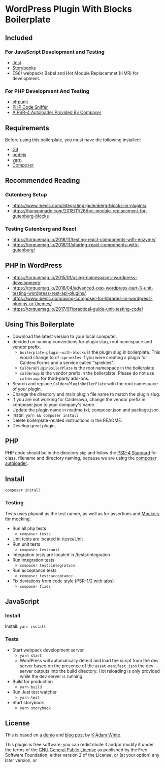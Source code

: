 # WordPress Plugin With Blocks Boilerplate

## Included

### For JavaScript Development and Testing
* [Jest](https://jest.io)
* [Storybooks](https://storybook.js.org/basics/guide-react/)
* ES6/ webpack/ Babel and Hot Module Replacemnet (HMR) for development.

### For PHP Development And Testing
* [phpunit](https://phpunit.de/)
* [PHP Code Sniffer](https://github.com/squizlabs/PHP_CodeSniffer)
* [A PSR-4 Autoloader Provided By Composer](https://getcomposer.org/doc/01-basic-usage.md#autoloading)

## Requirements
Before using this boilerplate, you must have the following installed:
- [Git](https://git-scm.com/book/en/v2/Getting-Started-Installing-Git)
- [nodejs](https://nodejs.org/en/download/)
- [yarn](https://yarnpkg.com/)
- [Composer](https://getcomposer.org/doc/faqs/how-to-install-composer-programmatically.md)


## Recommended Reading
### Gutenberg Setup
* https://www.ibenic.com/integrating-gutenberg-blocks-in-plugins/ 
* https://humanmade.com/2018/11/26/hot-module-replacement-for-gutenberg-blocks
### Testing Gutenberg and React
* https://torquemag.io/2018/11/testing-react-components-with-enzyme/
* https://torquemag.io/2018/11/sharing-react-components-with-gutenberg/

## PHP In WordPress
* https://torquemag.io/2015/01/using-namespaces-wordpress-development/
* https://torquemag.io/2018/04/advanced-oop-wordpress-part-3-unit-testing-wordpress-rest-api-plugins/
* https://www.ibenic.com/using-composer-for-libraries-in-wordpress-plugins-or-themes/
* https://torquemag.io/2017/07/practical-guide-unit-testing-code/

## Using This Boilerplate
* Download the latest version to your local computer.
* decided on naming conventions for plugin slug, root namespace and vendor prefix.
    - `boilerplate-plugin-with-blocks` is the plugin slug in boilerplate. This would change to `cf-sprinkles` if you were creating a plugin for Caldera Forms and a service called "spinkles".
    - `CalderaPluginBoilerPlate` is the root namespace in the boilerplate.
    - `calderawp` is the vendor prefix in the boilerplate. Please do not use `calderawp` for third-party add-ons.
* Search and replace `CalderaPluginBoilerPlate` with the root namespace of your plugin.
* Change the directory and main plugin file name to match the plugin slug.
* If you are not working for Calderawp, change the vendor prefix in composer.json to your company's name.
* Update the plugin name in readme.txt, composer.json and package.json
* Install `yarn && composer install`
* Delete boilerplate-related instructions in the README.
* Develop great plugin.

## PHP
PHP code should be in the directory `php` and follow the [PSR-4 Standard](https://www.php-fig.org/psr/psr-4/) for class, filename and directory naming, because we are using the [composer autoloader](https://getcomposer.org/doc/01-basic-usage.md#autoloading).

## Install
`composer install`

### Testing
Tests uses phpunit as the test runner, as well as for assertions and [Mockery](http://docs.mockery.io/en/latest/) for mocking.

* Run all php tests
    - `composer tests`
* Unit tests are located in /tests/Unit
* Run unit tests
    - `composer test:unit`
* Integration tests are located in /tests/Integration
* Run integration tests
    - `composer test:integration`
* Run acceptance tests
    - `composer test:acceptance`
* Fix deviations from code style (PSR-1/2 with tabs)
    - `composer fixes`
    
    

## JavaScript 
### Install

Install: `yarn install`

### Tests
* Start webpack development server
    - `yarn start`
    - WordPress will automatically detect and load the script from the dev server based on the presence of the `asset-manifest.json` the dev server outputs into the build directory. Hot reloading is only provided while the dev server is running.
* Build for production
    - `yarn build`
* Run Jest test watcher
    - `yarn test`
* Start storybook
    - `yarn storybook` 

## License
This is based on [a demo](https://github.com/kadamwhite/wp-block-hmr-demo) and [blog post](https://humanmade.com/2018/11/26/hot-module-replacement-for-gutenberg-blocks/) by [K Adam White](http://www.kadamwhite.com).

This plugin is free software; you can redistribute it and/or modify it under the terms of the [GNU General Public License](LICENSE.md#gnu-general-public-license) as published by the Free Software Foundation; either version 2 of the License, or (at your option) any later version, or
